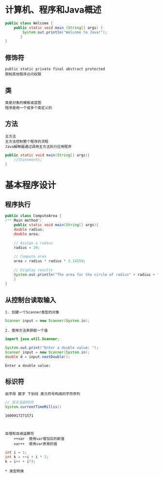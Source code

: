 # 计算机、程序和Java概述


```Java
public class Welcome {
    public static void main (String[] args) {
        System.out.println("Welcome to Java!");
       }
}
```

## 修饰符
    public static private final abstract protected
    限制其他程序访问权限

## 类
    类是对象的模板或蓝图
    程序是用一个或多个类定义的
## 方法
    主方法
    主方法控制整个程序的流程
    Java解释器通过调用主方法执行应用程序


```Java
public static void main(String[] args){
    //Statements;
}
```

# 基本程序设计
## 程序执行


```Java
public class ComputeArea {
/** Main method*/
    public static void main(String[] args){
    double radius;
    double area;
    
    // Assign a radius
    radius = 20;
    
    // Compute area
    area = radius * radius * 3.14159;
    
    // Display results
    System.out.println("The area for the circle of radius" + radius + "is" + area);
    }
}
```

## 从控制台读取输入
    1. 创建一个Scanner类型的对象


```Java
Scanner input = new Scanner(System.in);
```

    2. 使用方法来获取一个值


```Java
import java.util.Scanner;

System.out.print("Enter a double value: ");
Scanner input = new Scanner(System.in);
double d = input.nextDouble();
```

    Enter a double value: 

## 标识符
    由字母 数字 下划线 美元符号构成的字符序列


```Java
// 显示当前时间
System.currentTimeMillis()
```




    1600917271571



    自增和自减运算符
        ++var  使用var增加后的新值
        var++  使用var原来的值


```Java
int i = 1;
int k = ++i + i * 3;
k = i++ + i*3;
```

    * 类型转换


```Java

```
